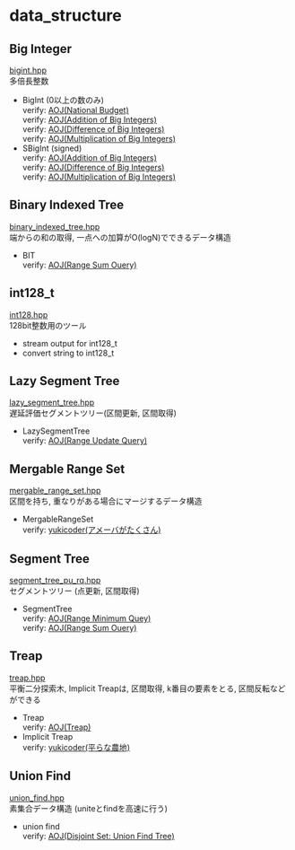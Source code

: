 # data\_structure

## Big Integer
[bigint.hpp](https://github.com/fumiphys/programming_contest/blob/master/data_structure/bigint.hpp)  
多倍長整数
  - BigInt (0以上の数のみ)  
  verify: [AOJ(National Budget)](https://onlinejudge.u-aizu.ac.jp/problems/0015)  
  verify: [AOJ(Addition of Big Integers)](https://onlinejudge.u-aizu.ac.jp/courses/library/6/NTL/2/NTL_2_A)  
  verify: [AOJ(Difference of Big Integers)](https://onlinejudge.u-aizu.ac.jp/courses/library/6/NTL/2/NTL_2_B)  
  verify: [AOJ(Multiplication of Big Integers)](https://onlinejudge.u-aizu.ac.jp/courses/library/6/NTL/2/NTL_2_C)  
  - SBigInt (signed)  
  verify: [AOJ(Addition of Big Integers)](https://onlinejudge.u-aizu.ac.jp/courses/library/6/NTL/2/NTL_2_A)  
  verify: [AOJ(Difference of Big Integers)](https://onlinejudge.u-aizu.ac.jp/courses/library/6/NTL/2/NTL_2_B)  
  verify: [AOJ(Multiplication of Big Integers)](https://onlinejudge.u-aizu.ac.jp/courses/library/6/NTL/2/NTL_2_C)  

## Binary Indexed Tree
[binary\_indexed\_tree.hpp](https://github.com/fumiphys/programming_contest/blob/master/data_structure/binary_indexed_tree.hpp)  
端からの和の取得, 一点への加算がO(logN)でできるデータ構造
  - BIT  
  verify: [AOJ(Range Sum Ouery)](https://onlinejudge.u-aizu.ac.jp/courses/library/3/DSL/all/DSL_2_B)

## int128\_t
[int128.hpp](https://github.com/fumiphys/programming_contest/blob/master/data_structure/int128.hpp)  
128bit整数用のツール
  - stream output for int128\_t
  - convert string to int128\_t

## Lazy Segment Tree
[lazy\_segment\_tree.hpp](https://github.com/fumiphys/programming_contest/blob/master/data_structure/lazy_segment_tree.hpp)  
遅延評価セグメントツリー(区間更新, 区間取得)
  - LazySegmentTree  
  verify: [AOJ(Range Update Query)](https://onlinejudge.u-aizu.ac.jp/courses/library/3/DSL/all/DSL_2_D)

## Mergable Range Set
[mergable\_range\_set.hpp](https://github.com/fumiphys/programming_contest/blob/master/data_structure/mergable_range_set.hpp)  
区間を持ち, 重なりがある場合にマージするデータ構造  
  - MergableRangeSet  
  verify: [yukicoder(アメーバがたくさん)](https://yukicoder.me/problems/no/33)

## Segment Tree
[segment\_tree\_pu\_rq.hpp](https://github.com/fumiphys/programming_contest/blob/master/data_structure/segment_tree_pu_rq.hpp)  
セグメントツリー (点更新, 区間取得)
  - SegmentTree  
  verify: [AOJ(Range Minimum Quey)](https://onlinejudge.u-aizu.ac.jp/courses/library/3/DSL/all/DSL_2_A)  
  verify: [AOJ(Range Sum Ouery)](https://onlinejudge.u-aizu.ac.jp/courses/library/3/DSL/all/DSL_2_B)

## Treap
[treap.hpp](https://github.com/fumiphys/programming_contest/blob/master/data_structure/treap.hpp)  
平衡二分探索木, Implicit Treapは, 区間取得, k番目の要素をとる, 区間反転などができる
  - Treap  
  verify: [AOJ(Treap)](https://onlinejudge.u-aizu.ac.jp/courses/lesson/1/ALDS1/all/ALDS1_8_D)
  - Implicit Treap  
  verify: [yukicoder(平らな農地)](https://yukicoder.me/problems/no/738)

## Union Find
[union\_find.hpp](https://github.com/fumiphys/programming_contest/blob/master/data_structure/treap.hpp)  
素集合データ構造 (uniteとfindを高速に行う)
  - union find  
  verify: [AOJ(Disjoint Set: Union Find Tree)](https://onlinejudge.u-aizu.ac.jp/courses/library/3/DSL/1/DSL_1_A)
